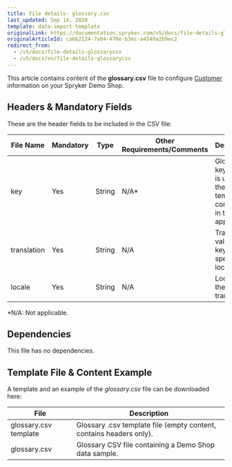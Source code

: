 ```yaml
---
title: File details- glossary.csv
last_updated: Sep 14, 2020
template: data-import-template
originalLink: https://documentation.spryker.com/v5/docs/file-details-glossarycsv
originalArticleId: ca662124-7a04-470e-b3ec-a4549a2b9ec2
redirect_from:
  - /v5/docs/file-details-glossarycsv
  - /v5/docs/en/file-details-glossarycsv
---
```


This article contains content of the **glossary.csv** file to configure [Customer](/docs/scos/user/back-office-user-guides/{{page.version}}/administration/glossary/glossary.html) information on your Spryker Demo Shop.

## Headers & Mandatory Fields
These are the header fields to be included in the CSV file:

| File Name | Mandatory | Type | Other Requirements/Comments | Description |
| --- | --- | --- | --- | --- |
| key | Yes | String | N/A* | Glossary key, which is used in the templates contained in the shop application. |
| translation | Yes | String | N/A | Translation value of the key for the specific locale. |
| locale | Yes | String | N/A | Locale of the translation. |
*N/A: Not applicable. 

## Dependencies
This file has no dependencies.

## Template File & Content Example 

A template and an example of the *glossary.csv*  file can be downloaded here:


| File | Description |
| --- | --- |
| glossary.csv template | Glossary .csv template file (empty content, contains headers only). |
| glossary.csv | Glossary CSV file containing a Demo Shop data sample. |
